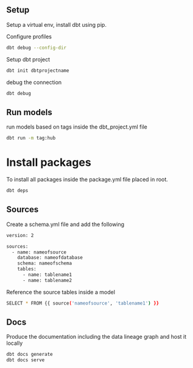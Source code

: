 ## Setup
Setup a virtual env, install dbt using pip.

Configure profiles
```sh
dbt debug --config-dir      
``` 

Setup dbt project
```sh
dbt init dbtprojectname
```

debug the connection 
```sh
dbt debug
```
## Run models

run models based on tags inside the dbt_project.yml file
```sh
dbt run -m tag:hub
```

# Install packages
To install all packages inside the package.yml file placed in root.
```sh
dbt deps
```

## Sources
Create a schema.yml file and add the following
```sh
version: 2

sources:
  - name: nameofsource
    database: nameofdatabase
    schema: nameofschema
    tables:
      - name: tablename1
      - name: tablename2
```
Reference the source tables inside a model
```sh
SELECT * FROM {{ source('nameofsource', 'tablename1') }}
```


## Docs

Produce the documentation including the data lineage graph and host it locally
```sh
dbt docs generate
dbt docs serve
```
